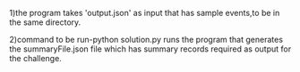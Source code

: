 1)the program takes 'output.json' as input that has sample events,to be in the same directory.

2)command to be run-python solution.py runs the program that generates the summaryFile.json file which has summary records required as output for the challenge.
